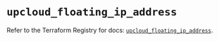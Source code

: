 # `upcloud_floating_ip_address`

Refer to the Terraform Registry for docs: [`upcloud_floating_ip_address`](https://registry.terraform.io/providers/upcloudltd/upcloud/5.2.0/docs/resources/floating_ip_address).
